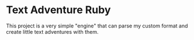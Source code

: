 # Text Adventure Ruby

This project is a very simple "engine" that can parse my custom format and create
little text adventures with them.

